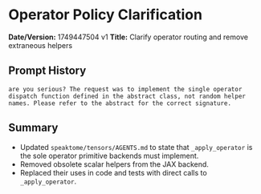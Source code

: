 # Operator Policy Clarification

**Date/Version:** 1749447504 v1
**Title:** Clarify operator routing and remove extraneous helpers

## Prompt History
```
are you serious? The request was to implement the single operator dispatch function defined in the abstract class, not random helper names. Please refer to the abstract for the correct signature.
```

## Summary
- Updated `speaktome/tensors/AGENTS.md` to state that `_apply_operator` is the sole operator primitive backends must implement.
- Removed obsolete scalar helpers from the JAX backend.
- Replaced their uses in code and tests with direct calls to `_apply_operator`.

